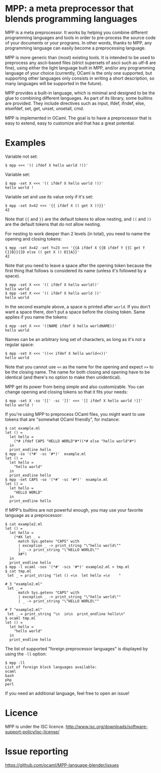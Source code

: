 # MPP: a meta preprocessor that blends programming languages


MPP is a meta preprocessor.  It works by helping you combine different
programming  languages and tools  in order  to pre-process  the source
code of  your documents  or your programs.  In other words,  thanks to
MPP,  any  programming  language can  easily  become  a  preprocessing
language.

MPP is more  generic than (most) existing tools. It  is intended to be
used to  preprocess any ascii-based  files (strict supersets  of ascii
such as utf-8 are fine), using either the light language built in MPP,
and/or any  programming language of  your choice (currently,  OCaml is
the only  one supported, but supporting other  languages only consists
in writing a short description, so many languages will be supported in
the future).

MPP provides a built-in language,  which is minimal and designed to be
the glue  to combining  different languages. As  part of  its library,
some  builtins are provided.  They include  directives such  as input,
ifdef, ifndef, else, elseifdef, set, get, unset, unsetall, cmd.

MPP is implemented  in OCaml. The goal is to  have a preprocessor that
is easy to  extend, easy to customize and that  has a great potential.

# Examples

Variable not set:
```
$ mpp <<< '(( ifdef X hello world !))'

```
Variable set:
```
$ mpp -set X <<< '(( ifdef X hello world !))'
hello world !
```
Variable set and use its value only if it's set:
```
$ mpp -set X=42 <<< '{{ ifdef X (( get X ))}}'
42
```
Note that `{{` and `}}` are the default tokens to allow nesting,
and `((` and `))` are the default tokens that do not allow nesting.

For nesting to work deeper than 2 levels (in total), you need to name the opening and closing tokens:
```
$ mpp -set X=42 -set Y=23 <<< '{{A ifdef X {{B ifdef Y {{C get Y C}}B}}{{D else (( get X )) D}}A}}'
42
```

Note that you need to leave a space after the opening token because the first thing that follows is considered its name (unless it's followed by a space).
```
$ mpp -set X <<< '(( ifdef X hello world))'
hello world
$ mpp -set X <<< '(( ifdef X hello world ))'
hello world 
```
In the second example above, a space is printed after `world`.
If you don't want a space there, don't put a space before the closing token.
Same applies if you name the tokens:
```
$ mpp -set X <<< '((NAME ifdef X hello worldNAME))'
hello world
```

Names can be an arbitrary long set of characters, as long as it's not a regular space:
```
$ mpp -set X <<< '((<< ifdef X hello world<<))'
hello world
```
Note that you cannot use `<<` as the name for the opening and expect `>>` to be the closing name. The name for both closing and opening have to be identical (and there's no option to make then unidentical).


MPP get its power from being simple and also customizable. You can change opening and closing tokens so that it fits your needs:
```
$ mpp -set X -so '[[' -sc ']]' <<< '[[ ifdef X hello world !]]'
hello world !
```

If you're using MPP to preprocess OCaml files, you might want to use tokens that are "somewhat OCaml friendly", for instance:
```
$ cat example.ml
let () =
  let hello =
    (*# ifdef CAPS "HELLO WORLD"#*)(*# else "hello world"#*)
  in
  print_endline hello
$ mpp -so '(*#' -sc '#*)'  example.ml
let () =
  let hello =
    "hello world"
  in
  print_endline hello
$ mpp -set CAPS -so '(*#' -sc '#*)'  example.ml
let () =
  let hello =
    "HELLO WORLD"
  in
  print_endline hello
```

If MPP's builtins are not powerful enough, you may use your favorite language as a preprocessor:
```
$ cat example2.ml
let () =
  let hello =
    (*#X let _ =
      match Sys.getenv "CAPS" with
      | exception _ -> print_string "\"hello world\""
      | _ -> print_string "\"HELLO WORLD\""
      X#*)
  in
  print_endline hello
$ mpp -l ocaml -sos '(*#' -scs '#*)' example2.ml > tmp.ml
$ cat tmp.ml
 let _ = print_string "let () =\n  let hello =\n    "

# 3 "example2.ml"
 let _ =
      match Sys.getenv "CAPS" with
      | exception _ -> print_string "\"hello world\""
      | _ -> print_string "\"HELLO WORLD\""

# 7 "example2.ml"
 let _ = print_string "\n  in\n  print_endline hello\n"
$ ocaml tmp.ml
let () =
  let hello =
    "hello world"
  in
  print_endline hello
```

The list of supported "foreign preprocessor languages" is displayed by using the `-ll` option:
```
$ mpp -ll
List of foreign block languages available:
ocaml
bash
php
perl
```
If you need an additional language, feel free to open an issue!





# Licence

MPP is under the ISC licence.
http://www.isc.org/downloads/software-support-policy/isc-license/


# Issue reporting

https://github.com/ocaml/MPP-language-blender/issues
